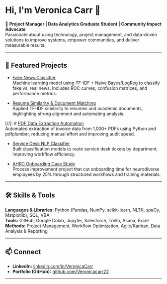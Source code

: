 # Hi, I'm Veronica Carr 👋

🎯 **Project Manager | Data Analytics Graduate Student | Community Impact Advocate**  
Passionate about using technology, project management, and data-driven solutions to improve systems, empower communities, and deliver measurable results.

---

## 🚀 Featured Projects

- [Fake News Classifier](https://github.com/Veronicacarr22/fake-news-classifier)  
  Machine learning model using TF-IDF + Naive Bayes/LogReg to classify fake vs. real news. Includes ROC curves, confusion matrices, and performance metrics.

- [Resume Similarity & Document Matching](https://github.com/Veronicacarr22/resume-similarity-tfidf)  
  Applied TF-IDF similarity to resumes and academic documents, highlighting strong alignment and automating analysis.

[//]: # [PDF Data Extraction Automation](https://github.com/Veronicacarr22/pdf-invoice-extractor)  
  Automated extraction of invoice data from 1,000+ PDFs using Python and pdfplumber, reducing manual effort and improving audit speed.

- [Service Desk NLP Classifier](https://github.com/Veronicacarr22/service-desk-nlp)  
  Built classification models to route service desk tickets by department, improving workflow efficiency.

- [AHRC Onboarding Case Study](https://github.com/Veronicacarr22/ahrc-onboarding-case-study)  
  Process improvement project that cut onboarding time for neurodiverse employees by 25% through structured workflows and training materials.

---

## 🛠️ Skills & Tools
**Languages & Libraries:** Python (Pandas, NumPy, scikit-learn, NLTK, spaCy, Matplotlib), SQL, VBA  
**Tools:** GitHub, Google Colab, Jupyter, Salesforce, Trello, Asana, Excel  
**Methods:** Project Management, Workflow Optimization, Agile/Kanban, Data Analysis & Reporting  

---

## 📫 Connect
- **LinkedIn:** [linkedin.com/in/VeronicaCarr](https://www.linkedin.com/in/veronica-carr-613931214/)
- **Portfolio (GitHub):** [github.com/Veronicacarr22](https://github.com/Veronicacarr22)  

--- 
